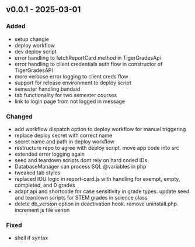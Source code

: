 ## v0.0.1 - 2025-03-01
### Added
* setup changie
* deploy workflow
* dev deploy script
* error handling to fetchReportCard method in TigerGradesApi
* error handling to client credentials auth flow in constructor of TigerGradesAPI
* more verbose error logging to client creds flow
* support for release environment to deploy script
* semester handling bandaid
* tab functionality for two semester courses
* link to login page from not logged in message
### Changed
* add workflow dispatch option to deploy workflow for manual triggering
* replace deploy secret with correct name
* secret name and path in deploy workflow
* restructure repo to agree with deploy script. move app code into src
* extended error logging again
* seed and teardown scripts dont rely on hard coded IDs
* DatabaseManager can process SQL @variables in php
* tweaked tab styles
* replaced IOU logic in report-card.js with handling for exempt, empty, completed, and 0 grades
* adapt api and shortcode for case sensitivity in grade types. update seed and teardown scripts for STEM grades in science class
* delete db_version option in deactivation hook. remove uninstall.php. increment js file verion
### Fixed
* shell if syntax
